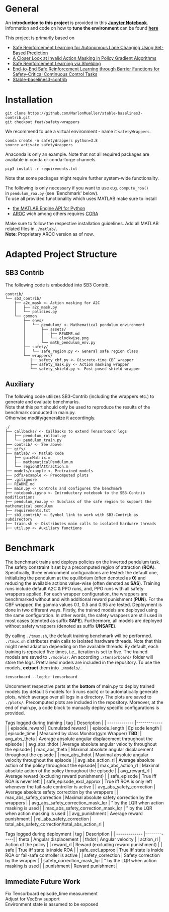 # General

An **introduction to this project** is provided in this [**Jupyter Notebook**](https://github.com/MarlonMueller/stable-baselines3-contrib/blob/feat/safety-wrappers/notebook.ipynb).<br>
Information and code on how to **tune the environment** can be found [**here**](https://github.com/MarlonMueller/math_pendulum_tuning)

This project is primarily based on
- [Safe Reinforcement Learning for Autonomous Lane Changing Using Set-Based Prediction](https://mediatum.ub.tum.de/doc/1548735/256213.pdf)
- [A Closer Look at Invalid Action Masking in Policy Gradient Algorithms](https://arxiv.org/abs/2006.14171)
- [Safe Reinforcement Learning via Shielding](https://arxiv.org/abs/1708.08611)
- [End-to-End Safe Reinforcement Learning through Barrier Functions for Safety-Critical Continuous Control Tasks](https://arxiv.org/abs/1903.08792)
- [Stable-baselines3-contrib](https://github.com/Stable-Baselines-Team/stable-baselines3-contrib/pull/25)
# Installation

```
git clone https://github.com/MarlonMueller/stable-baselines3-contrib.git
git checkout feat/safety-wrappers
```
We recommend to use a virtual environment - name it ``safetyWrappers``.
```
conda create -n safetyWrappers python=3.8
source activate safetyWrappers
```
Anaconda is only an example. Note that not all required packages are available in conda or conda-forge channels.
```
pip3 install -r requirements.txt
```
Note that some packages might require further system-wide functionality.<br>

The following is only necessary if you want to use e.g. ``compute_roa()``<br>in ``pendulum_roa.py`` (see 'Benchmark' below).<br>
To use all provided functionality which uses MATLAB make sure to install
- [the MATLAB Engine API for Python](https://de.mathworks.com/help/matlab/matlab_external/install-the-matlab-engine-for-python.html)
- [AROC](https://tumcps.github.io/AROC/) wich among others requires [CORA](https://tumcps.github.io/CORA/)

Make sure to follow the respective installation guidelines.
Add all MATLAB related files in ``./matlab/``.<br>
**Note**: Proprietary AROC version as of now.



<!---
On BigSur use pyglet==1.5.11 (https://github.com/openai/gym/issues/2101)
'stable-baselines3[extra]'
pypoman
scipy
cvxopt?
python3 main.py --flag 0
./train.sh 
--->

# Adapted Project Structure

## SB3 Contrib

The following code is embedded into SB3 Contrib.

```
contrib/
└── sb3_contrib/
    ├── a2c_mask <- Action masking for A2C
    │   ├── a2c_mask.py
    │   └── policies.py
    └── common
        ├── envs/
        │   └── pendulum/ <- Mathematical pendulum environment
        │       ├── assets/
        │       │   ├── README.md
        │       │   └── clockwise.png
        │       └── math_pendulum_env.py
        ├── safety/
        │   └── safe_region.py <- General safe region class
        └── wrappers/
           ├── safety_cbf.py <- Discrete-time CBF wrapper
           ├── safety_mask.py <- Action masking wrapper
           └── safety_shield.py <- Post-posed shield wrapper

```

## Auxiliary

The following code utilizes SB3-Contrib (including the wrappers etc.) to generate and evaluate benchmarks.<br>
Note that this part should only be used to reproduce the results of the benchmark conducted in main.py.<br>
Otherwise modify/generalize it accordingly.

```
./
├── callbacks/ <- Callbacks to extend Tensorboard logs
│   ├── pendulum_rollout.py
│   └── pendulum_train.py
├── contrib/ <- See above
├── gifs/
├── matlab/ <- Matlab code
│   ├── gainMatrix.m
│   ├── mathematicalPendulum.m
│   └── regionOfAttraction.m
├── models/example <- Pretrained models
├── pdfs/example <- Precomputed plots
├── .gitignore
├── README.md
├── main.py <- Controls and configures the benchmark
├── notebook.ipynb <- Introductory notebook to the SB3-Contrib modifications
├── pendulum_roa.py <- Subclass of the safe region to support the mathematical pendulum
├── requirements.txt
├── sb3_contrib/ <- Symbol link to work with SB3-Contrib as subdirectory
├── train.sh <- Distributes main calls to isolated hardware threads
├── util.py <- Auxiliary functions

```

# Benchmark

The benchmark trains and deploys policies on the inverted pendulum task. The safety constraint it set by a precomputed region of attraction (**ROA**). Specifically, three environment configurations are tested: the default one, initializing the pendulum at the equilibrium (often denoted as **0**) and reducing the available actions value-wise (often denoted as **SAS**). Training runs include default A2C & PPO runs, and, PPO runs with all safety wrappers applied. For each wrapper configuration, the wrappers are benchmarked without and with additional reward punishment (**PUN**). For the CBF wrapper, the gamma values 0.1, 0.5 and 0.95 are tested. Deployment is done in two different ways. Firstly, the trained models are deployed using the same configuration. In other words, the safety wrappers are still used in most cases (denoted as suffix **SAFE**). Furthermore, all models are deployed without safety wrappers (denoted as suffix **UNSAFE**). 

By calling ``./tmux.sh``, the default training benchmark will be performed. ``./tmux.sh`` distributes main calls to isolated hardware threads. Note that this might need adaption depending on the available threads. By default, each training is repeated five times, i.e., iteration is set to five. The trained models are saved to ``./models/``. An according ``./tensorboard/`` folder will store the logs. Pretrained models are included in the repository. To use the models, **extract** them into ``./models/``.
```
tensorboard --logdir tensorboard
```
Uncomment respective parts at the **bottom** of main.py to deploy trained models (by default 5 models for 5 runs each) or to automatically generate plots, which average over all logs in a directory. The plots are saved to ``./plots/``. Precomputed plots are included in the repository. Moreover, at the end of main.py, a code block to manually deploy specific configurations is provided.

Tags logged during training
| tag        | Description      | 
| ------------- |-------------| 
| episode_reward     | Cumulated reward |
| episode_length      | Episode length   |  
| episode_time | Measured by class Monitor(gym.Wrapper) **TBD**|
| avg_abs_theta     | Average absolute angular displacement throughout the episode  |
| avg_abs_thdot     | Average absolute angular velocity throughout the episode  |
| max_abs_theta     | Maximal absolute angular displacement throughout the episode  |
| max_abs_thdot     | Maximal absolute angular velocity throughout the episode |
| avg_abs_action_rl     |  Average absolute action of the policy throughout the episode|
| max_abs_action_rl     |  Maximal absolute action of the policy throughout the episode |
| avg_reward_rl     | Average reward (excluding reward punishment) |
| safe_episode     | True iff ROA is never left |
| safe_episode_excl_approx     | True iff ROA is only left whenever the fail-safe controller is active |
| avg_abs_safety_correction     | Average absolute safety correction by the wrappers |
| max_abs_safety_correction     | Maximal absolute safety correction by the wrappers |
| avg_abs_safety_correction_mask_lqr     | " by the LQR when action masking is used  |
| max_abs_safety_correction_mask_lqr     | " by the LQR when action masking is used |
| avg_punishment     | Average reward punishment |
| rel_abs_safety_correction     | total_abs_safety_correction/total_abs_action_rl |

Tags logged during deployment
| tag        | Description      | 
| ------------- |-------------| 
| theta     | Angular displacement |
| thdot     | Angular velocity |
| action_rl     | Action of the policy |
| reward_rl     | Reward (excluding reward punishment) |
| safe     | True iff state is inside ROA |
| safe_excl_approx     | True iff state is inside ROA or fail-safe controller is active |
| safety_correction     | Safety correction by the wrapper |
| safety_correction_mask_lqr     | " by the LQR when action masking is used |
| punishment     | Reward punishment |

<!---![Tensorboard](https://github.com/MarlonMueller/stable-baselines3-contrib/blob/feat/safety-wrappers/gifs/tensorboard.png?raw=true)--->

## Immediate Future Work
Fix Tensorboard episode_time measurement<br>
Adjust for VecEnv support<br>
Environment state is assumed to be exposed<br>
